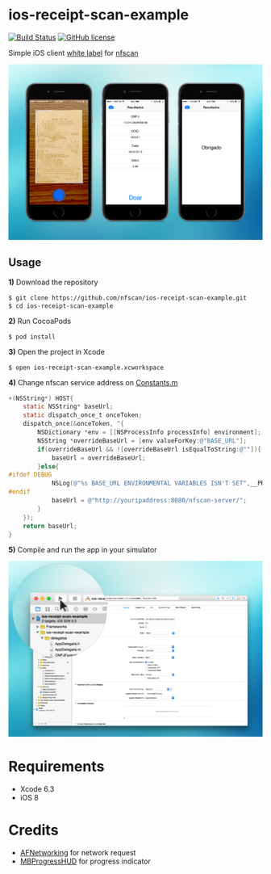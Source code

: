 # ios-receipt-scan-example 
[![Build Status](https://travis-ci.org/nfscan/ios-receipt-scan-example.svg?branch=master)](https://travis-ci.org/nfscan/ios-receipt-scan-example) [![GitHub license](https://img.shields.io/badge/license-MIT-blue.svg)](https://raw.githubusercontent.com/nfscan/ios-receipt-scan-example/master/LICENSE)

Simple iOS client [white label](https://en.wikipedia.org/wiki/White-label_product) for [nfscan](https://github.com/nfscan/nfscan) 

![](screenshots/screen02.jpg)

## Usage

**1)** Download the repository

```
$ git clone https://github.com/nfscan/ios-receipt-scan-example.git
$ cd ios-receipt-scan-example
```
    
**2)** Run CocoaPods

```
$ pod install
```

**3)** Open the project in Xcode

```
$ open ios-receipt-scan-example.xcworkspace
```

**4)** Change nfscan service address on [Constants.m](https://github.com/nfscan/ios-receipt-scan-example/blob/master/ios-receipt-scan-example/Constants.m)

```Objective-C
+(NSString*) HOST{
    static NSString* baseUrl;
    static dispatch_once_t onceToken;
    dispatch_once(&onceToken, ^{
        NSDictionary *env = [[NSProcessInfo processInfo] environment];
        NSString *overrideBaseUrl = [env valueForKey:@"BASE_URL"];
        if(overrideBaseUrl && ![overrideBaseUrl isEqualToString:@""]){
            baseUrl = overrideBaseUrl;
        }else{
#ifdef DEBUG
            NSLog(@"%s BASE_URL ENVIRONMENTAL VARIABLES ISN'T SET",__PRETTY_FUNCTION__);
#endif
            baseUrl = @"http://youripaddress:8080/nfscan-server/";
        }
    });
    return baseUrl;
}
```

**5)** Compile and run the app in your simulator

![](screenshots/screen01.jpg)

# Requirements

- Xcode 6.3
- iOS 8

# Credits

- [AFNetworking](https://github.com/AFNetworking/AFNetworking) for network request
- [MBProgressHUD](https://github.com/jdg/MBProgressHUD) for progress indicator
